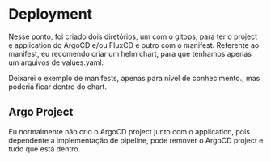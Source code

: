 # Deployment

Nesse ponto, foi criado dois diretórios, um com o gitops, para ter o project e application do ArgoCD e/ou FluxCD e outro com o manifest.  Referente ao manifest, eu recomendo criar um helm chart, para que tenhamos apenas um arquivos de values.yaml.

Deixarei o exemplo de manifests, apenas para nível de conhecimento., mas poderia ficar dentro do chart.


## Argo Project
Eu normalmente não crio o ArgoCD project junto com o application, pois dependente a implementação de pipeline, pode remover o ArgoCD project e tudo que está dentro.